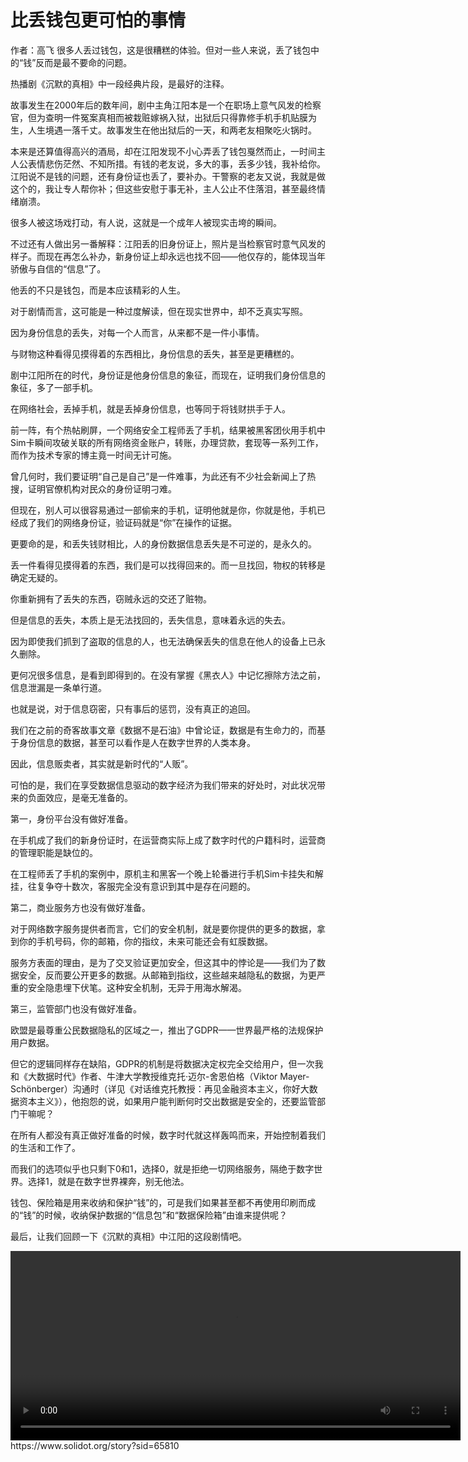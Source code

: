 # 比丢钱包更可怕的事情
作者：高飞 
 很多人丢过钱包，这是很糟糕的体验。但对一些人来说，丢了钱包中的“钱”反而是最不要命的问题。 

热播剧《沉默的真相》中一段经典片段，是最好的注释。 

 故事发生在2000年后的数年间，剧中主角江阳本是一个在职场上意气风发的检察官，但为查明一件冤案真相而被栽赃嫁祸入狱，出狱后只得靠修手机手机贴膜为生，人生境遇一落千丈。故事发生在他出狱后的一天，和两老友相聚吃火锅时。 

 本来是还算值得高兴的酒局，却在江阳发现不小心弄丢了钱包戛然而止，一时间主人公表情悲伤茫然、不知所措。有钱的老友说，多大的事，丢多少钱，我补给你。江阳说不是钱的问题，还有身份证也丢了，要补办。干警察的老友又说，我就是做这个的，我让专人帮你补；但这些安慰于事无补，主人公止不住落泪，甚至最终情绪崩溃。 

 很多人被这场戏打动，有人说，这就是一个成年人被现实击垮的瞬间。 

 不过还有人做出另一番解释：江阳丢的旧身份证上，照片是当检察官时意气风发的样子。而现在再怎么补办，新身份证上却永远也找不回——他仅存的，能体现当年骄傲与自信的“信息”了。 

 他丢的不只是钱包，而是本应该精彩的人生。 
  
 对于剧情而言，这可能是一种过度解读，但在现实世界中，却不乏真实写照。 


 因为身份信息的丢失，对每一个人而言，从来都不是一件小事情。 

 与财物这种看得见摸得着的东西相比，身份信息的丢失，甚至是更糟糕的。 

 剧中江阳所在的时代，身份证是他身份信息的象征，而现在，证明我们身份信息的象征，多了一部手机。 

 在网络社会，丢掉手机，就是丢掉身份信息，也等同于将钱财拱手于人。 

 前一阵，有个热帖刷屏，一个网络安全工程师丢了手机，结果被黑客团伙用手机中Sim卡瞬间攻破关联的所有网络资金账户，转账，办理贷款，套现等一系列工作，而作为技术专家的博主竟一时间无计可施。 

 曾几何时，我们要证明“自己是自己”是一件难事，为此还有不少社会新闻上了热搜，证明官僚机构对民众的身份证明刁难。 

 但现在，别人可以很容易通过一部偷来的手机，证明他就是你，你就是他，手机已经成了我们的网络身份证，验证码就是“你”在操作的证据。 

 更要命的是，和丢失钱财相比，人的身份数据信息丢失是不可逆的，是永久的。 

 丢一件看得见摸得着的东西，我们是可以找得回来的。而一旦找回，物权的转移是确定无疑的。 

 你重新拥有了丢失的东西，窃贼永远的交还了赃物。 

 但是信息的丢失，本质上是无法找回的，丢失信息，意味着永远的失去。 

 因为即使我们抓到了盗取的信息的人，也无法确保丢失的信息在他人的设备上已永久删除。 

 更何况很多信息，是看到即得到的。在没有掌握《黑衣人》中记忆擦除方法之前，信息泄漏是一条单行道。 

 也就是说，对于信息窃密，只有事后的惩罚，没有真正的追回。 

 我们在之前的奇客故事文章《数据不是石油》中曾论证，数据是有生命力的，而基于身份信息的数据，甚至可以看作是人在数字世界的人类本身。 

 因此，信息贩卖者，其实就是新时代的“人贩”。 

 可怕的是，我们在享受数据信息驱动的数字经济为我们带来的好处时，对此状况带来的负面效应，是毫无准备的。 

 第一，身份平台没有做好准备。 

 在手机成了我们的新身份证时，在运营商实际上成了数字时代的户籍科时，运营商的管理职能是缺位的。 

 在工程师丢了手机的案例中，原机主和黑客一个晚上轮番进行手机Sim卡挂失和解挂，往复争夺十数次，客服完全没有意识到其中是存在问题的。 

 第二，商业服务方也没有做好准备。 

 对于网络数字服务提供者而言，它们的安全机制，就是要你提供的更多的数据，拿到你的手机号码，你的邮箱，你的指纹，未来可能还会有虹膜数据。 

 服务方表面的理由，是为了交叉验证更加安全，但这其中的悖论是——我们为了数据安全，反而要公开更多的数据。从邮箱到指纹，这些越来越隐私的数据，为更严重的安全隐患埋下伏笔。这种安全机制，无异于用海水解渴。 

 第三，监管部门也没有做好准备。 

 欧盟是最尊重公民数据隐私的区域之一，推出了GDPR——世界最严格的法规保护用户数据。 

 但它的逻辑同样存在缺陷，GDPR的机制是将数据决定权完全交给用户，但一次我和《大数据时代》作者、牛津大学教授维克托·迈尔-舍恩伯格（Viktor Mayer-Schönberger）沟通时（详见《对话维克托教授：再见金融资本主义，你好大数据资本主义》），他抱怨的说，如果用户能判断何时交出数据是安全的，还要监管部门干嘛呢？ 

 在所有人都没有真正做好准备的时候，数字时代就这样轰鸣而来，开始控制着我们的生活和工作了。 

 而我们的选项似乎也只剩下0和1，选择0，就是拒绝一切网络服务，隔绝于数字世界。选择1，就是在数字世界裸奔，别无他法。 

 钱包、保险箱是用来收纳和保护“钱”的，可是我们如果甚至都不再使用印刷而成的“钱”的时候，收纳保护数据的“信息包”和“数据保险箱”由谁来提供呢？ 

 最后，让我们回顾一下《沉默的真相》中江阳的这段剧情吧。   


<video width="720" height="303" controls>
<source src="https://icon.zhiding.cn/solidot/chenmo.mp4" type="video/mp4">
</video>
https://www.solidot.org/story?sid=65810
